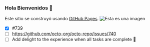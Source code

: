 ### Hola Bienvenidos 👋
Este sitio se construyó usando [GitHub Pages](https://talently.tech/blog/programacion-en-r/).
![Esta es una imagen](https://talently.tech/blog/wp-content/uploads/2022/01/Programa-con-R-scaled.svg)
- [x] #739
- [ ] https://github.com/octo-org/octo-repo/issues/740
- [ ] Add delight to the experience when all tasks are complete :tada:
<!--
**karodriguez5/karodriguez5** is a ✨ _special_ ✨ repository because its `README.md` (this file) appears on your GitHub profile.

Here are some ideas to get you started:

- 🔭 I’m currently working on ...
- 🌱 I’m currently learning ...
- 👯 I’m looking to collaborate on ...
- 🤔 I’m looking for help with ...
- 💬 Ask me about ...
- 📫 How to reach me: ...
- 😄 Pronouns: ...
- ⚡ Fun fact: ...
-->
